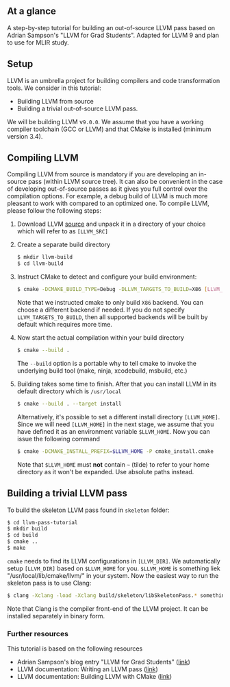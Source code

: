 
## At a glance ##
A step-by-step tutorial for building an out-of-source LLVM pass based on Adrian Sampson's "LLVM for Grad Students". Adapted for LLVM 9 and plan to use for MLIR study.

## Setup ##

LLVM is an umbrella project for building compilers
and code transformation tools. We consider in this tutorial:
- Building LLVM from source
- Building a trivial out-of-source LLVM pass.

We will be building LLVM v`9.0.0`. We assume that you have a working compiler toolchain (GCC or LLVM) and that CMake is installed (minimum version 3.4).


## Compiling LLVM ##
Compiling LLVM from source is mandatory if you are developing an in-source pass (within LLVM source tree).
It can also be convenient in the case of developing out-of-source passes as it gives you full control over the compilation options.
For example, a debug build of LLVM is much more pleasant to work with compared to an optimized one. To compile LLVM, please follow the following steps:

1.  Download LLVM [source](http://llvm.org/releases/)
and unpack it in a directory of your choice which will refer to as `[LLVM_SRC]`

2. Create a separate build directory
    ```bash
    $ mkdir llvm-build
    $ cd llvm-build
    ```
3. Instruct CMake to detect and configure your build environment:

    ```bash
    $ cmake -DCMAKE_BUILD_TYPE=Debug -DLLVM_TARGETS_TO_BUILD=X86 [LLVM_SRC]
    ```
    Note that we instructed cmake to only build `X86` backend.
    You can choose a different backend if needed. If you do not specify `LLVM_TARGETS_TO_BUILD`,
    then all supported backends will be built by default which requires more time.

4. Now start the actual compilation within your build directory

    ```bash
    $ cmake --build .
    ```
    The `--build` option is a portable why to tell cmake to invoke the underlying
    build tool (make, ninja, xcodebuild, msbuild, etc.)

5. Building takes some time to finish. After that you can install LLVM in its default directory which is `/usr/local`
    ```bash
    $ cmake --build . --target install
    ```
    Alternatively, it's possible to set a different install directory `[LLVM_HOME]`.
    Since we will need `[LLVM_HOME]` in the next stage, we assume that you have defined
    it as an environment variable `$LLVM_HOME`. Now you can issue the following command
    ```bash
    $ cmake -DCMAKE_INSTALL_PREFIX=$LLVM_HOME -P cmake_install.cmake
    ```
    Note that `$LLVM_HOME` must __not__ contain `~` (tilde) to refer to your home directory as it won't be expanded. Use absolute paths instead.

## Building a trivial LLVM pass ##

To build the skeleton LLVM pass found in `skeleton` folder:
```bash
$ cd llvm-pass-tutorial
$ mkdir build
$ cd build
$ cmake ..
$ make
```
`cmake` needs to find its LLVM configurations in `[LLVM_DIR]`. We automatically
setup `[LLVM_DIR]` based on `$LLVM_HOME` for you. `$LLVM_HOME` is something liek "/usr/local/lib/cmake/llvm/" in your system.
Now the easiest way to run the skeleton pass is to use Clang:
```bash
$ clang -Xclang -load -Xclang build/skeleton/libSkeletonPass.* something.c$
```
Note that Clang is the compiler front-end of the LLVM project.
It can be installed separately in binary form.

### Further resources
This tutorial is based on the following resources

- Adrian Sampson's blog entry "LLVM for Grad Students" ([link](http://adriansampson.net/blog/llvm.html))
- LLVM documentation: Writing an LLVM pass ([link](http://llvm.org/docs/WritingAnLLVMPass.html))
- LLVM documentation: Building LLVM with CMake ([link](http://llvm.org/docs/CMake.html#cmake-out-of-source-pass))

